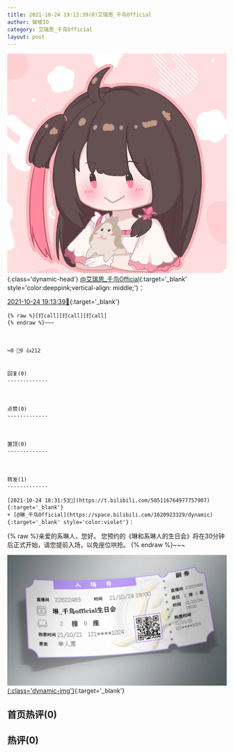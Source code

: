 ```yaml
---
title: 2021-10-24 19:13:39(0)艾瑞思_千鸟Official
author: 御坂IO
category: 艾瑞思_千鸟Official
layout: post
---
```


![img](/images/7e08840c56f251de28bdf766b647bd5fe9a5d50a.jpg){:class='dynamic-head'}
[@艾瑞思_千鸟Official](https://space.bilibili.com/1090010845/dynamic){:target='_blank' style='color:deeppink;vertical-align: middle;'}：

[2021-10-24 19:13:39🔗](https://t.bilibili.com/585127528164825656){:target='_blank'}

~~~
{% raw %}[打call][打call][打call]
{% endraw %}~~~



↪️0 💬9 👍212


回复(0)
-------------



点赞(0)
-------------



置顶(0)
-------------



转发(1)
-------------

[2021-10-24 18:31:53🔗](https://t.bilibili.com/585116764977757907){:target='_blank'}
+ [@琳_千鸟Official](https://space.bilibili.com/1620923329/dynamic){:target='_blank' style='color:violet'}：
~~~
{% raw %}亲爱的系琳人，您好。
您预约的《琳和系琳人的生日会》将在30分钟后正式开始，请您提前入场，以免座位哄抢。
{% endraw %}~~~


[![img](/images/ad7e2c9b7bfc9829b626315e60c0d3ce560f4b11.jpg){:class='dynamic-img'}](/images/ad7e2c9b7bfc9829b626315e60c0d3ce560f4b11.jpg){:target='_blank'}




首页热评(0)
-------------



热评(0)
-------------



